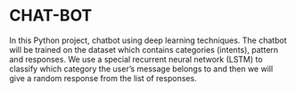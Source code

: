 # CHAT-BOT
In this Python project, chatbot using deep learning techniques.
The chatbot will be trained on the dataset which contains categories (intents), pattern and responses.
We use a special recurrent neural network (LSTM) to classify which category the user’s message belongs to and then we will give a random response from the list of responses.
